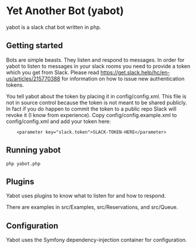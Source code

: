# Yet Another Bot (yabot)

yabot is a slack chat bot written in php.

## Getting started

Bots are simple beasts. They listen and respond to messages.
In order for yabot to listen to messages in your slack rooms
you need to provide a token which you get from Slack. 
Please read https://get.slack.help/hc/en-us/articles/215770388 
for information on how to issue new authentication tokens.

You tell yabot about the token by placing it in config/config.xml.
This file is not in source control because the token is not meant 
to be shared publicly. In fact if you do happen to commit the token
to a public repo Slack will revoke it (I know from experience).
Copy config/config.example.xml to config/config.xml and add your
token here:

        <parameter key="slack.token">SLACK-TOKEN-HERE</parameter>

## Running yabot

    php yabot.php

## Plugins

Yabot uses plugins to know what to listen for and how to respond.

There are examples in src/Examples, src/Reservations, and src/Queue.

## Configuration

Yabot uses the Symfony dependency-injection container for configuration.
